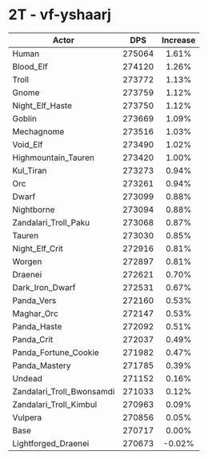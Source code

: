 # 2T - vf-yshaarj
| Actor | DPS | Increase |
|---|:---:|:---:|
|Human|275064|1.61%|
|Blood_Elf|274120|1.26%|
|Troll|273772|1.13%|
|Gnome|273759|1.12%|
|Night_Elf_Haste|273750|1.12%|
|Goblin|273669|1.09%|
|Mechagnome|273516|1.03%|
|Void_Elf|273490|1.02%|
|Highmountain_Tauren|273420|1.00%|
|Kul_Tiran|273273|0.94%|
|Orc|273261|0.94%|
|Dwarf|273099|0.88%|
|Nightborne|273094|0.88%|
|Zandalari_Troll_Paku|273068|0.87%|
|Tauren|273030|0.85%|
|Night_Elf_Crit|272916|0.81%|
|Worgen|272897|0.81%|
|Draenei|272621|0.70%|
|Dark_Iron_Dwarf|272531|0.67%|
|Panda_Vers|272160|0.53%|
|Maghar_Orc|272147|0.53%|
|Panda_Haste|272092|0.51%|
|Panda_Crit|272037|0.49%|
|Panda_Fortune_Cookie|271982|0.47%|
|Panda_Mastery|271785|0.39%|
|Undead|271152|0.16%|
|Zandalari_Troll_Bwonsamdi|271033|0.12%|
|Zandalari_Troll_Kimbul|270963|0.09%|
|Vulpera|270856|0.05%|
|Base|270717|0.00%|
|Lightforged_Draenei|270673|-0.02%|
